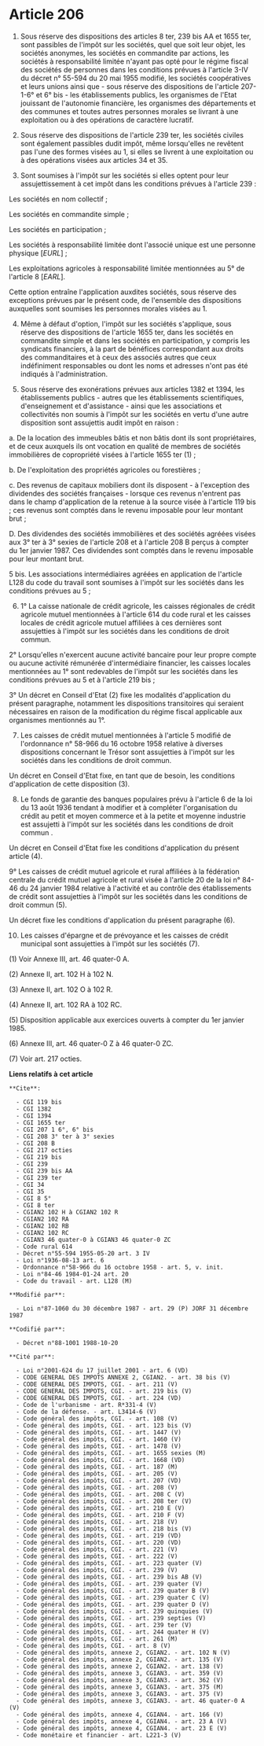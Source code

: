 # Article 206

1. Sous réserve des dispositions des articles 8 ter, 239 bis AA et 1655 ter, sont passibles de l'impôt sur les sociétés, quel
que soit leur objet, les sociétés anonymes, les sociétés en commandite par actions, les sociétés à responsabilité limitée
n'ayant pas opté pour le régime fiscal des sociétés de personnes dans les conditions prévues à l'article 3-IV du décret n°
55-594 du 20 mai 1955 modifié, les sociétés coopératives et leurs unions ainsi que - sous réserve des dispositions de
l'article 207-1-6° et 6° bis - les établissements publics, les organismes de l'Etat jouissant de l'autonomie financière, les
organismes des départements et des communes et toutes autres personnes morales se livrant à une exploitation ou à des
opérations de caractère lucratif.

2. Sous réserve des dispositions de l'article 239 ter, les sociétés civiles sont également passibles dudit impôt, même
lorsqu'elles ne revêtent pas l'une des formes visées au 1, si elles se livrent à une exploitation ou à des opérations visées
aux articles 34 et 35.

3. Sont soumises à l'impôt sur les sociétés si elles optent pour leur assujettissement à cet impôt dans les conditions
prévues à l'article 239 :

Les sociétés en nom collectif ;

Les sociétés en commandite simple ;

Les sociétés en participation ;

Les sociétés à responsabilité limitée dont l'associé unique  est une personne physique [*EURL*] ;

Les exploitations agricoles à responsabilité limitée mentionnées au 5° de l'article 8 [*EARL*].

Cette option entraîne l'application auxdites sociétés, sous réserve des exceptions prévues par le présent code, de l'ensemble
des dispositions auxquelles sont soumises les personnes morales visées au 1.

4. Même à défaut d'option, l'impôt sur les sociétés s'applique, sous réserve des dispositions de l'article 1655 ter, dans les
sociétés en commandite simple et dans les sociétés en participation, y compris les syndicats financiers, à la part de
bénéfices correspondant aux droits des commanditaires et à ceux des associés autres que ceux indéfiniment responsables ou
dont les noms et adresses n'ont pas été indiqués à l'administration.

5. Sous réserve des exonérations prévues aux articles 1382 et 1394, les établissements publics - autres que les
établissements scientifiques, d'enseignement et d'assistance - ainsi que les associations et collectivités non soumis à
l'impôt sur les sociétés en vertu d'une autre disposition sont assujettis audit impôt en raison :

a. De la location des immeubles bâtis et non bâtis dont ils sont propriétaires, et de ceux auxquels ils ont vocation en
qualité de membres de sociétés immobilières de copropriété visées à l'article 1655 ter (1) ;

b. De l'exploitation des propriétés agricoles ou forestières ;

c. Des revenus de capitaux mobiliers dont ils disposent - à l'exception des dividendes des sociétés françaises - lorsque ces
revenus n'entrent pas dans le champ d'application de la retenue à la source visée à l'article 119 bis ; ces revenus sont
comptés dans le revenu imposable pour leur montant brut ;

D. Des dividendes des sociétés immobilières et des sociétés agréées visées aux 3° ter à 3° sexies de l'article 208 et à
l'article 208 B perçus à compter du 1er janvier 1987. Ces dividendes sont comptés dans le revenu imposable pour leur montant
brut.

5 bis. Les associations intermédiaires agréées en application de l'article L128 du code du travail sont soumises à l'impôt
sur les sociétés dans les conditions prévues au 5 ;

6. 1° La caisse nationale de crédit agricole, les caisses régionales de crédit agricole mutuel mentionnées à l'article 614 du
code rural et les caisses locales de crédit agricole mutuel affiliées à ces dernières sont assujetties à l'impôt sur les
sociétés dans les conditions de droit commun.

2° Lorsqu'elles n'exercent aucune activité bancaire pour leur propre compte ou aucune activité rémunérée d'intermédiaire
financier, les caisses locales mentionnées au 1° sont redevables de l'impôt sur les sociétés dans les conditions prévues au 5
et à l'article 219 bis ;

3° Un décret en Conseil d'Etat (2) fixe les modalités d'application du présent paragraphe, notamment les dispositions
transitoires qui seraient nécessaires en raison de la modification du régime fiscal applicable aux organismes mentionnés au
1°.

7. Les caisses de crédit mutuel mentionnées à l'article 5 modifié de l'ordonnance n° 58-966 du 16 octobre 1958 relative à
diverses dispositions concernant le Trésor sont assujetties à l'impôt sur les sociétés dans les conditions de droit commun.

Un décret en Conseil d'Etat fixe, en tant que de besoin, les conditions d'application de cette disposition (3).

8. Le fonds de garantie des banques populaires prévu à l'article 6 de la loi du 13 août 1936 tendant à modifier et à
compléter l'organisation du crédit au petit et moyen commerce et à la petite et moyenne industrie est assujetti à l'impôt sur
les sociétés dans les conditions de droit commun .

Un décret en Conseil d'Etat fixe les conditions d'application du présent article (4).

9° Les caisses de crédit mutuel agricole et rural affiliées à la fédération centrale du crédit mutuel agricole et rural visée
à l'article 20 de la loi n° 84-46 du 24 janvier 1984 relative à l'activité et au contrôle des établissements de crédit sont
assujetties à l'impôt sur les sociétés dans les conditions de droit commun (5).

Un décret fixe les conditions d'application du présent paragraphe (6).

10. Les caisses d'épargne et de prévoyance et les caisses de crédit municipal sont assujetties à l'impôt sur les sociétés
(7).

(1) Voir Annexe III, art. 46 quater-0 A.

(2) Annexe II, art. 102 H à 102 N.

(3) Annexe II, art. 102 O à 102 R.

(4) Annexe II, art. 102 RA à 102 RC.

(5) Disposition applicable aux exercices ouverts à compter du 1er janvier 1985.

(6) Annexe III, art. 46 quater-0 Z à 46 quater-0 ZC.

(7) Voir art. 217 octies.

**Liens relatifs à cet article**

	**Cite**:

	  - CGI 119 bis
	  - CGI 1382
	  - CGI 1394
	  - CGI 1655 ter
	  - CGI 207 1 6°, 6° bis
	  - CGI 208 3° ter à 3° sexies
	  - CGI 208 B
	  - CGI 217 octies
	  - CGI 219 bis
	  - CGI 239
	  - CGI 239 bis AA
	  - CGI 239 ter
	  - CGI 34
	  - CGI 35
	  - CGI 8 5°
	  - CGI 8 ter
	  - CGIAN2 102 H à CGIAN2 102 R
	  - CGIAN2 102 RA
	  - CGIAN2 102 RB
	  - CGIAN2 102 RC
	  - CGIAN3 46 quater-0 à CGIAN3 46 quater-0 ZC
	  - Code rural 614
	  - Décret n°55-594 1955-05-20 art. 3 IV
	  - Loi n°1936-08-13 art. 6
	  - Ordonnance n°58-966 du 16 octobre 1958 - art. 5, v. init.
	  - Loi n°84-46 1984-01-24 art. 20
	  - Code du travail - art. L128 (M)

	**Modifié par**:

	  - Loi n°87-1060 du 30 décembre 1987 - art. 29 (P) JORF 31 décembre 1987

	**Codifié par**:

	  - Décret n°88-1001 1988-10-20

	**Cité par**:

	  - Loi n°2001-624 du 17 juillet 2001 - art. 6 (VD)
	  - CODE GENERAL DES IMPOTS ANNEXE 2, CGIAN2. - art. 38 bis (V)
	  - CODE GENERAL DES IMPOTS, CGI. - art. 211 (V)
	  - CODE GENERAL DES IMPOTS, CGI. - art. 219 bis (V)
	  - CODE GENERAL DES IMPOTS, CGI. - art. 224 (VD)
	  - Code de l'urbanisme - art. R*331-4 (V)
	  - Code de la défense. - art. L3414-6 (V)
	  - Code général des impôts, CGI. - art. 108 (V)
	  - Code général des impôts, CGI. - art. 123 bis (V)
	  - Code général des impôts, CGI. - art. 1447 (V)
	  - Code général des impôts, CGI. - art. 1460 (V)
	  - Code général des impôts, CGI. - art. 1478 (V)
	  - Code général des impôts, CGI. - art. 1655 sexies (M)
	  - Code général des impôts, CGI. - art. 1668 (VD)
	  - Code général des impôts, CGI. - art. 187 (M)
	  - Code général des impôts, CGI. - art. 205 (V)
	  - Code général des impôts, CGI. - art. 207 (VD)
	  - Code général des impôts, CGI. - art. 208 (V)
	  - Code général des impôts, CGI. - art. 208 C (V)
	  - Code général des impôts, CGI. - art. 208 ter (V)
	  - Code général des impôts, CGI. - art. 210 E (V)
	  - Code général des impôts, CGI. - art. 210 F (V)
	  - Code général des impôts, CGI. - art. 218 (V)
	  - Code général des impôts, CGI. - art. 218 bis (V)
	  - Code général des impôts, CGI. - art. 219 (VD)
	  - Code général des impôts, CGI. - art. 220 (VD)
	  - Code général des impôts, CGI. - art. 221 (V)
	  - Code général des impôts, CGI. - art. 222 (V)
	  - Code général des impôts, CGI. - art. 223 quater (V)
	  - Code général des impôts, CGI. - art. 239 (V)
	  - Code général des impôts, CGI. - art. 239 bis AB (V)
	  - Code général des impôts, CGI. - art. 239 quater (V)
	  - Code général des impôts, CGI. - art. 239 quater B (V)
	  - Code général des impôts, CGI. - art. 239 quater C (V)
	  - Code général des impôts, CGI. - art. 239 quater D (V)
	  - Code général des impôts, CGI. - art. 239 quinquies (V)
	  - Code général des impôts, CGI. - art. 239 septies (V)
	  - Code général des impôts, CGI. - art. 239 ter (V)
	  - Code général des impôts, CGI. - art. 244 quater H (V)
	  - Code général des impôts, CGI. - art. 261 (M)
	  - Code général des impôts, CGI. - art. 8 (V)
	  - Code général des impôts, annexe 2, CGIAN2. - art. 102 N (V)
	  - Code général des impôts, annexe 2, CGIAN2. - art. 135 (V)
	  - Code général des impôts, annexe 2, CGIAN2. - art. 138 (V)
	  - Code général des impôts, annexe 3, CGIAN3. - art. 359 (V)
	  - Code général des impôts, annexe 3, CGIAN3. - art. 362 (V)
	  - Code général des impôts, annexe 3, CGIAN3. - art. 375 (M)
	  - Code général des impôts, annexe 3, CGIAN3. - art. 375 (V)
	  - Code général des impôts, annexe 3, CGIAN3. - art. 46 quater-0 A (V)
	  - Code général des impôts, annexe 4, CGIAN4. - art. 166 (V)
	  - Code général des impôts, annexe 4, CGIAN4. - art. 23 A (V)
	  - Code général des impôts, annexe 4, CGIAN4. - art. 23 E (V)
	  - Code monétaire et financier - art. L221-3 (V)
